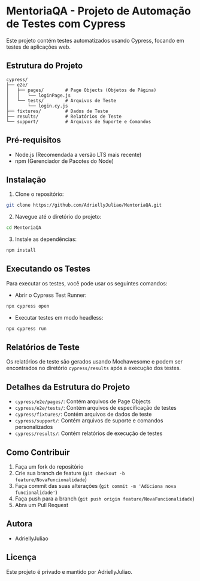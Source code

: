 # MentoriaQA - Projeto de Automação de Testes com Cypress

Este projeto contém testes automatizados usando Cypress, focando em testes de aplicações web.

## Estrutura do Projeto

```
cypress/
├── e2e/
│   ├── pages/        # Page Objects (Objetos de Página)
│   │   └── loginPage.js
│   └── tests/        # Arquivos de Teste
│       └── login.cy.js
├── fixtures/         # Dados de Teste
├── results/          # Relatórios de Teste
└── support/          # Arquivos de Suporte e Comandos
```

## Pré-requisitos

- Node.js (Recomendada a versão LTS mais recente)
- npm (Gerenciador de Pacotes do Node)

## Instalação

1. Clone o repositório:
```bash
git clone https://github.com/AdriellyJuliao/MentoriaQA.git
```

2. Navegue até o diretório do projeto:
```bash
cd MentoriaQA
```

3. Instale as dependências:
```bash
npm install
```

## Executando os Testes

Para executar os testes, você pode usar os seguintes comandos:

- Abrir o Cypress Test Runner:
```bash
npx cypress open
```

- Executar testes em modo headless:
```bash
npx cypress run
```

## Relatórios de Teste

Os relatórios de teste são gerados usando Mochawesome e podem ser encontrados no diretório `cypress/results` após a execução dos testes.

## Detalhes da Estrutura do Projeto

- `cypress/e2e/pages/`: Contém arquivos de Page Objects
- `cypress/e2e/tests/`: Contém arquivos de especificação de testes
- `cypress/fixtures/`: Contém arquivos de dados de teste
- `cypress/support/`: Contém arquivos de suporte e comandos personalizados
- `cypress/results/`: Contém relatórios de execução de testes

## Como Contribuir

1. Faça um fork do repositório
2. Crie sua branch de feature (`git checkout -b feature/NovaFuncionalidade`)
3. Faça commit das suas alterações (`git commit -m 'Adiciona nova funcionalidade'`)
4. Faça push para a branch (`git push origin feature/NovaFuncionalidade`)
5. Abra um Pull Request

## Autora

- AdriellyJuliao

## Licença

Este projeto é privado e mantido por AdriellyJuliao.